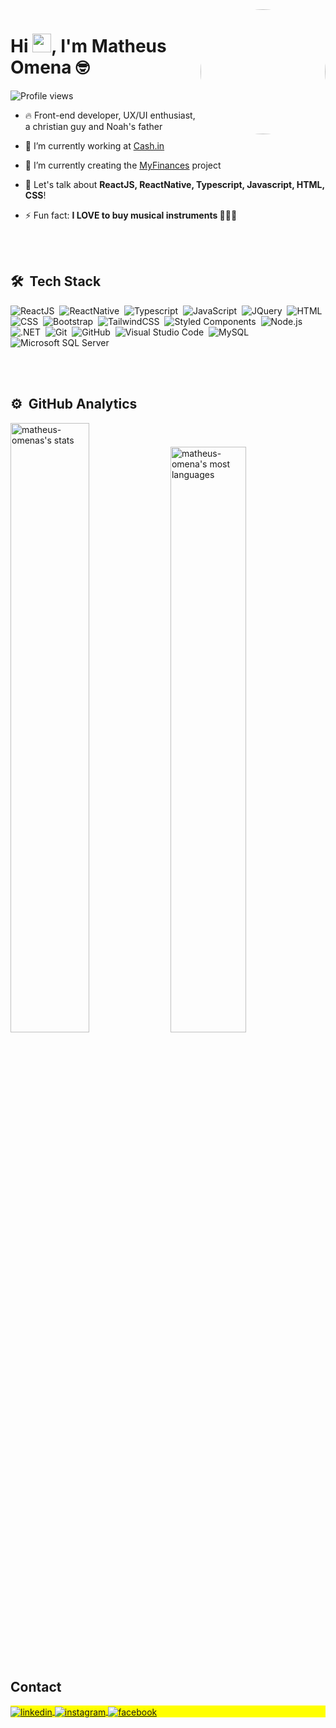<img align="right" height="200em" src="https://avatar-management--avatars.us-west-2.prod.public.atl-paas.net/62791860f29dcb0068f7f794/8dd61b79-67ce-4d18-8ea0-3e45e3aab8bc/128" style="border-radius:510px"/>
<h1 align="left">Hi <img src="https://raw.githubusercontent.com/kaueMarques/kaueMarques/master/hi.gif" height="30px">, I'm Matheus Omena 🤓</h1>
<p align="left"> <img src="https://komarev.com/ghpvc/?username=matheus-omena&color=yellow" alt="Profile views" /> </p>

- 🔥 Front-end developer, UX/UI enthusiast, a christian guy and Noah's father

- 🔭 I’m currently working at [Cash.in](https://www.cashin.com.br/)

- 🌱 I’m currently creating the [MyFinances](https://github.com/matheus-omena/my-finances-webui/tree/master/web-ui) project

- 💬 Let's talk about **ReactJS, ReactNative, Typescript, Javascript, HTML, CSS**!

- ⚡ Fun fact: **I LOVE to buy musical instruments 🎸🎹🎤**



<br><br>

## 🛠 &nbsp;Tech Stack

![ReactJS](https://img.shields.io/badge/-ReactJS-05122A?style=flat&logo=react)&nbsp;
![ReactNative](https://img.shields.io/badge/-ReactNative-05122A?style=flat&logo=react)&nbsp;
![Typescript](https://img.shields.io/badge/-Typescript-05122A?style=flat&logo=typescript)&nbsp;
![JavaScript](https://img.shields.io/badge/-JavaScript-05122A?style=flat&logo=javascript)&nbsp;
![JQuery](https://img.shields.io/badge/-JQuery-05122A?style=flat&logo=jquery)&nbsp;
![HTML](https://img.shields.io/badge/-HTML-05122A?style=flat&logo=HTML5)&nbsp;
![CSS](https://img.shields.io/badge/-CSS-05122A?style=flat&logo=CSS3&logoColor=1572B6)&nbsp;
![Bootstrap](https://img.shields.io/badge/-Bootstrap-05122A?style=flat&logo=bootstrap)&nbsp;
![TailwindCSS](https://img.shields.io/badge/-TailwindCSS-05122A?style=flat&logo=tailwindcss)&nbsp;
![Styled Components](https://img.shields.io/badge/-Styled%20Components-05122A?style=flat&logo=styled-components)&nbsp;
![Node.js](https://img.shields.io/badge/-Node.js-05122A?style=flat&logo=node.js)&nbsp;
![.NET](https://img.shields.io/badge/-.NET-05122A?style=flat&logo=dotnet)&nbsp;
![Git](https://img.shields.io/badge/-Git-05122A?style=flat&logo=git)&nbsp;
![GitHub](https://img.shields.io/badge/-GitHub-05122A?style=flat&logo=github)&nbsp;
![Visual Studio Code](https://img.shields.io/badge/-Visual%20Studio%20Code-05122A?style=flat&logo=visual-studio-code&logoColor=007ACC)&nbsp;
![MySQL](https://img.shields.io/badge/-MySQL-05122A?style=flat&logo=mysql)&nbsp;
![Microsoft SQL Server](https://img.shields.io/badge/-Microsoft%20SQL%20Server-05122A?style=flat&logo=microsoftsqlserver)&nbsp;

<br><br>

## ⚙️ &nbsp;GitHub Analytics

<p align="left">
<img width="50%" src="https://github-readme-stats.vercel.app/api?username=matheus-omena&show_icons=true&theme=vision-friendly-dark" alt="matheus-omenas's stats"/>
<img width="49%" src="https://github-readme-stats.vercel.app/api/top-langs/?username=matheus-omena&layout=compact&theme=vision-friendly-dark" alt="matheus-omena's most languages"/>
</p>


<br>

## Contact

<p align="left" style="background:yellow">
<a href="https://www.linkedin.com/in/matheus-omena/" target="_blank" norefer>
  <img align="center" src="https://img.shields.io/badge/-Linkedin-05122A?style=flat&logo=linkedin" alt="linkedin"/>
</a>
<a href="https://www.instagram.com/omatheusomena/" target="_blank">
 <img align="center" src="https://img.shields.io/badge/-Instagram-05122A?style=flat&logo=instagram" alt="instagram"/>
</a>
<a href="https://www.facebook.com/matheus.omena.16/" target="_blank">
 <img align="center" src="https://img.shields.io/badge/-Facebook-05122A?style=flat&logo=facebook" alt="facebook"/>
</a>
</p>
